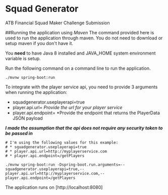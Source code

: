 # Squad Generator
ATB Financial Squad Maker Challenge Submission

##Running the application using *Maven*
The command provided here is used to run the application through maven. You do not need to download or setup maven if you don't have it.

You **need** to have Java 8 installed and JAVA_HOME system environment variable is setup. 

Run the following command on a command line to run the application.
````
./mvnw spring-boot:run
````
To integrate with the player service api, you need to provide 3 arguments when running the application:
* squadgenerator.useplayerapi=true
* player.api.url= *Provide the url for your player service*
* player.api.endpoint= *Provide the endpoint that returns the PlayerData JSON payload

***I made the assumption that the api does not require any security token to be passed in***
````
# I'm using the following values for this example:
# * squadgenerator.useplayerapi=true
# * player.api.url=http://myplayerservice.com
# * player.api.endpoint=/getPlayers

./mvnw spring-boot:run -Dspring-boot.run.arguments=--squadgenerator.useplayerapi=true,--player.api.url=http://myplayerservice.com,--player.api.endpoint=/getPlayers
````

The application runs on [http://localhost:8080]